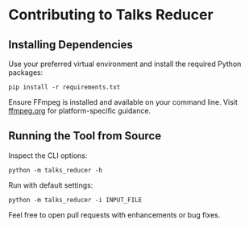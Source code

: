 # Contributing to Talks Reducer

## Installing Dependencies
Use your preferred virtual environment and install the required Python packages:

```
pip install -r requirements.txt
```

Ensure FFmpeg is installed and available on your command line. Visit [ffmpeg.org](https://ffmpeg.org) for platform-specific guidance.

## Running the Tool from Source
Inspect the CLI options:

```
python -m talks_reducer -h
```

Run with default settings:

```
python -m talks_reducer -i INPUT_FILE
```

Feel free to open pull requests with enhancements or bug fixes.
